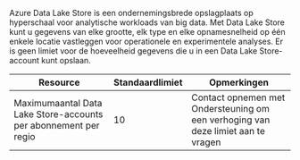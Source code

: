 Azure Data Lake Store is een ondernemingsbrede opslagplaats op hyperschaal voor analytische workloads van big data. Met Data Lake Store kunt u gegevens van elke grootte, elk type en elke opnamesnelheid op één enkele locatie vastleggen voor operationele en experimentele analyses. Er is geen limiet voor de hoeveelheid gegevens die u in een Data Lake Store-account kunt opslaan.

| **Resource** | **Standaardlimiet** | **Opmerkingen** |
| --- | --- | --- |
| Maximumaantal Data Lake Store-accounts per abonnement per regio |10 | Contact opnemen met Ondersteuning om een verhoging van deze limiet aan te vragen |



<!--HONumber=Feb17_HO3-->


